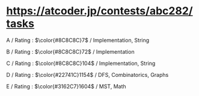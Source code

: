# https://atcoder.jp/contests/abc282/tasks

A / Rating : $\color{#8C8C8C}7$ / Implementation, String

B / Rating : $\color{#8C8C8C}72$ / Implementation

C / Rating : $\color{#8C8C8C}104$ / Implementation, String

D / Rating : $\color{#22741C}1154$ / DFS, Combinatorics, Graphs

E / Rating : $\color{#3162C7}1604$ / MST, Math

